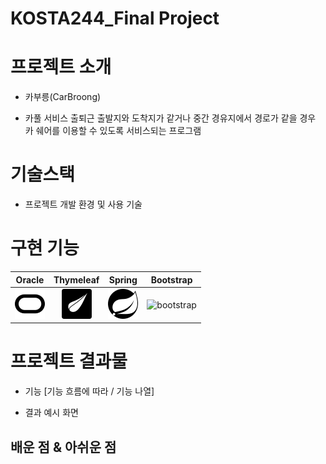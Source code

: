 # KOSTA244_Final Project

# 프로젝트 소개
- 카부릉(CarBroong)

- 카풀 서비스 
출퇴근 출발지와 도착지가 같거나 중간 경유지에서 경로가 같을 경우
카 쉐어를 이용할 수 있도록 서비스되는 프로그램
 

# 기술스택

- 프로젝트 개발 환경 및 사용 기술


# 구현 기능

|   Oracle   | Thymeleaf  |  Spring  |  Bootstrap |
| :--------: | :--------: | :------: |  :-----:   |
| ![oracle]  |![thymeleaf]| ![spring]|![bootstrap]|


# 프로젝트 결과물

- 기능 [기능 흐름에 따라 / 기능 나열]

- 결과 예시 화면


 ## 배운 점 & 아쉬운 점

<p align="justify">

</p>


<!-- Stack Icon Refernces -->

[oracle]: /images/oracle.svg
[thymeleaf]: /images/thymeleaf.svg
[spring]: /images/spring.svg
[Bootstrap]: /Bootstrap/jpa.svg
